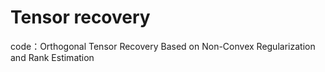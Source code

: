 # Tensor recovery
code：Orthogonal Tensor Recovery Based on Non-Convex Regularization and Rank Estimation 
